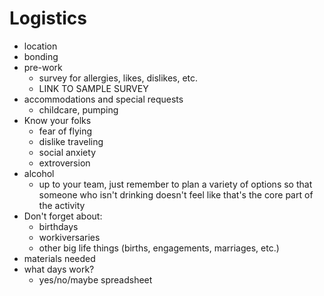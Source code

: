 # Logistics 

- location
- bonding
- pre-work
  - survey for allergies, likes, dislikes, etc.
  - LINK TO SAMPLE SURVEY
- accommodations and special requests
  - childcare, pumping
- Know your folks
  - fear of flying
  - dislike traveling
  - social anxiety
  - extroversion
- alcohol
  - up to your team, just remember to plan a variety of options so that someone who isn't drinking doesn't feel like that's the core part of the activity
- Don't forget about:
  - birthdays
  - workiversaries
  - other big life things (births, engagements, marriages, etc.)
- materials needed
- what days work?
  - yes/no/maybe spreadsheet